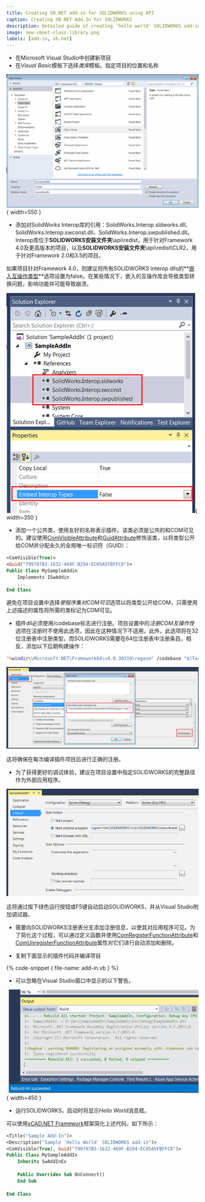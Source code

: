 ```yaml
---
title: Creating VB.NET add-in for SOLIDWORKS using API
caption: Creating VB.NET Add-In For SOLIDWORKS
description: Detailed guide of creating 'hello world' SOLIDWORKS add-in from scratch using VB.NET
image: new-vbnet-class-library.png
labels: [add-in, vb.net]
---
```

* 在Microsoft Visual Studio中创建新项目
* 在*Visual Basic*模板下选择*类库*模板。指定项目的位置和名称

![在Visual Studio中创建VB.NET项目中的新类型库](new-vbnet-class-library.png){ width=550 }

* 添加对SolidWorks Interop库的引用：SolidWorks.Interop.sldworks.dll、SolidWorks.Interop.swconst.dll、SolidWorks.Interop.swpublished.dll。Interop库位于**SOLIDWORKS安装文件夹**\api\redist，用于针对Framework 4.0及更高版本的项目，以及**SOLIDWORKS安装文件夹**\api\redist\CLR2，用于针对Framework 2.0和3.5的项目。

如果项目针对Framework 4.0，则建议将所有SOLIDWORKS interop dlls的**[嵌入互操作类型](https://docs.microsoft.com/en-us/dotnet/framework/interop/type-equivalence-and-embedded-interop-types)**选项设置为false。在某些情况下，嵌入的互操作库会导致类型转换问题，影响功能并可能导致崩溃。

![嵌入SOLIDWORKS interop库](embed-interop-types-option.png){ width=350 }

* 添加一个公共类，使用友好的名称表示插件。该类必须是公共的和COM可见的。建议使用[ComVisibleAttribute](https://docs.microsoft.com/en-us/dotnet/api/system.runtime.interopservices.comvisibleattribute?view=netframework-4.7.2)和[GuidAttribute](https://docs.microsoft.com/en-gb/dotnet/api/system.runtime.interopservices.guidattribute?view=netframework-4.7.2)修饰该类，以将类型公开给COM并分配永久的全局唯一标识符（GUID）：

~~~ vb
<ComVisible(True)>
<Guid("799707B3-1632-469F-B294-EC05A5FBFFC8")>
Public Class MySampleAddin
	Implements ISwAddin
    ...
End Class
~~~

避免在项目设置中选择*使程序集对COM可见*选项以将类型公开给COM，只需使用上述描述的属性将所需的类标记为COM可见。

* 插件dll必须使用/codebase标志进行注册。项目设置中的*注册COM互操作性*选项在注册时不使用此选项，因此在这种情况下不适用，此外，此选项将在32位注册表中注册类型，而SOLIDWORKS需要在64位注册表中注册条目。相反，添加以下后期构建操作：

~~~ bat
"%windir%\Microsoft.NET\Framework64\v4.0.30319\regasm" /codebase "$(TargetPath)"
~~~

![后期构建事件将dll注册为COM对象](post-build-events.png)

这将确保在每次编译插件项目后进行正确的注册。

* 为了获得更好的调试体验，建议在项目设置中指定SOLIDWORKS的完整路径作为外部应用程序。

![在调试插件时作为外部程序启动SOLIDWORKS](start-external-program.png)

这将通过按下绿色运行按钮或F5键自动启动SOLIDWORKS，并从Visual Studio附加调试器。

* 需要向SOLIDWORKS注册表分支添加注册信息，以使其对应用程序可见。为了简化这个过程，可以通过定义函数并使用[ComRegisterFunctionAttribute](https://docs.microsoft.com/en-us/dotnet/api/system.runtime.interopservices.comregisterfunctionattribute?view=netframework-4.7.2)和[ComUnregisterFunctionAttribute](https://docs.microsoft.com/en-us/dotnet/api/system.runtime.interopservices.comunregisterfunctionattribute?view=netframework-4.7.2)属性对它们进行自动添加和删除。

* 复制下面显示的插件代码并编译项目

{% code-snippet { file-name: add-in.vb } %}

* 可以忽略在Visual Studio窗口中显示的以下警告。

![未签名程序集编译警告](unsigned-assembly-warning.png){ width=450 }

* 运行SOLIDWORKS，启动时将显示*Hello World*消息框。

可以使用[xCAD.NET Framework](https://xcad.net/)框架简化上述代码，如下所示：

~~~ vb
<Title("Sample Add-In")>
<Description("Sample 'Hello World' SOLIDWORKS add-in")>
<ComVisible(True), Guid("799707B3-1632-469F-B294-EC05A5FBFFC8")>
Public Class MySampleAddIn
    Inherits SwAddInEx

    Public Overrides Sub OnConnect()
    End Sub

End Class
~~~